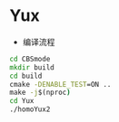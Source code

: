 # Yux

* 编译流程

```cmd
cd CBSmode
mkdir build
cd build
cmake -DENABLE_TEST=ON ..
make -j$(nproc)
cd Yux
./homoYux2
```
